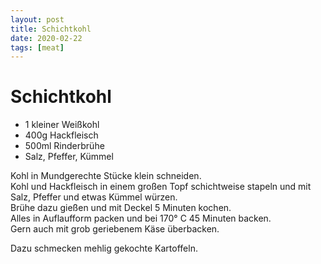 ```yaml
---
layout: post
title: Schichtkohl
date: 2020-02-22
tags: [meat]
---
```

# Schichtkohl

- 1 kleiner Weißkohl
- 400g Hackfleisch
- 500ml Rinderbrühe
- Salz, Pfeffer, Kümmel

Kohl in Mundgerechte Stücke klein schneiden.  
Kohl und Hackfleisch in einem großen Topf schichtweise stapeln und mit Salz, Pfeffer und etwas Kümmel würzen.  
Brühe dazu gießen und mit Deckel 5 Minuten kochen.  
Alles in Auflaufform packen und bei 170° C 45 Minuten backen.  
Gern auch mit grob geriebenem Käse überbacken.  
  
Dazu schmecken mehlig gekochte Kartoffeln.  
